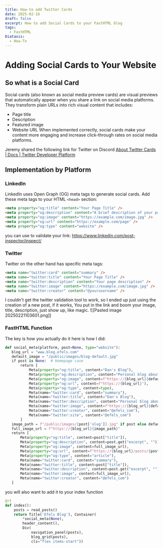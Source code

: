 ```yaml
---
title: How-to add Twitter Cards
date: 2025-02-16
draft: false
excerpt: How to add Social Cards to your FastHTML blog
tags:
  - FastHTML
Diataxis:
  - How-To
---
```

# Adding Social Cards to Your Website
## So what is a Social Card
Social cards (also known as social media preview cards) are visual previews that automatically appear when you share a link on social media platforms. They transform plain URLs into rich visual content that includes: 
- Page title 
- Description 
- Featured image 
- Website URL 
When implemented correctly, social cards make your content more engaging and increase click-through rates on social media platforms. 

Jeremy shared the following link for Twitter on Discord
[About Twitter Cards | Docs | Twitter Developer Platform](https://developer.x.com/en/docs/x-for-websites/cards/overview/abouts-cards)

## Implementation by Platform  
### LinkedIn 
LinkedIn uses Open Graph (OG) meta tags to generate social cards. Add these meta tags to your HTML `<head>` section:

```html
<meta property="og:title" content="Your Page Title" /> 
<meta property="og:description" content="A brief description of your page." /> 
<meta property="og:image" content="https://example.com/image.jpg" /> 
<meta property="og:url" content="https://example.com/page" /> 
<meta property="og:type" content="website" />
```
 
 you can use to validate your link:   https://www.linkedin.com/post-inspector/inspect/
### Twitter
Twitter on the other hand has specific meta tags:
```html
<meta name="twitter:card" content="summary" /> 
<meta name="twitter:title" content="Your Page Title" /> 
<meta name="twitter:description" content="Your page description" /> 
<meta name="twitter:image" content="https://example.com/image.jpg" />
<meta name="twitter:creator" content="@yourusername" />
```

I couldn't get the twitter validation tool to work, so I ended up just using the creation of a new post, if it works, You put in the link and boom your image, title, description, just show up, like magic. 
![[Pasted image 20250221103601.png]]

### FastHTML Function
The key is how you actually do it here is how I did:

```python
def social_meta(platform, post=None, type="website"):
   blog_url = "www.blog.efels.com"
   default_image = "/public/images/blog-default.jpg"
   if post is None:  # Homepage case
       return [
           Meta(property="og:title", content="Dan's Blog"),
           Meta(property="og:description", content="Personal blog about software development and tech"),
           Meta(property="og:image", content=f"https://{blog_url}{default_image}"),
           Meta(property="og:url", content=f"https://{blog_url}"),
           Meta(property="og:type", content=type),
           Meta(name="twitter:card", content="summary"),
           Meta(name="twitter:title", content="Dan's Blog"),
           Meta(name="twitter:description", content="Personal blog about software development and tech"),
           Meta(name="twitter:image", content=f"https://{blog_url}{default_image}"),
           Meta(name="twitter:creator", content="@efels_com"),
           Meta(name="twitter:site", content="@efels_com")
       ]
   image_path = f"/public/images/{post['slug']}.jpg" if post else default_image
   full_image_url = f"https://{blog_url}{image_path}"
   return [
       Meta(property="og:title", content=post["title"]),
       Meta(property="og:description", content=post.get("excerpt", "")),
       Meta(property="og:image", content=full_image_url),
       Meta(property="og:url", content=f"https://{blog_url}/posts/{post['slug']}"),
       Meta(property="og:type", content="article"),
       Meta(name="twitter:card", content="summary"),
       Meta(name="twitter:title", content=post["title"]),
       Meta(name="twitter:description", content=post.get("excerpt", "")),
       Meta(name="twitter:image", content=full_image_url),
       Meta(name="twitter:creator", content="@efels_com")
   ]
```

you will also want to add it to your index function
```python
@rt
def index():
    posts = read_posts()
    return Title('Efels Blog'), Container(
        *social_meta(None),    
        header_content(),
        Div(
            navigation_panel(posts),
            blog_grid(posts),
            cls="flex items-start"))
```